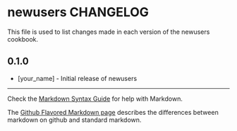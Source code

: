 # newusers CHANGELOG

This file is used to list changes made in each version of the newusers cookbook.

## 0.1.0
- [your_name] - Initial release of newusers

- - -
Check the [Markdown Syntax Guide](http://daringfireball.net/projects/markdown/syntax) for help with Markdown.

The [Github Flavored Markdown page](http://github.github.com/github-flavored-markdown/) describes the differences between markdown on github and standard markdown.
